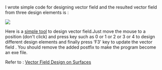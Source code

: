 
I wrote simple code for designing vector field and the resulted vector field from three design elements is :


![](http://hwdong.com/VF/singularity2.jpg)

Here is a [simple tool](http://hwdong.com/VF/VFtool.7z) to design vector field.Just move the mouse to a position (don't click) and press key such as 0 or  1 or 2 or 3 or 4 to design different design elements  and finally press ‘F3' key to update the vector field .  You should remove the added postfix to make the program become an exe file.

Refer to :
       [Vector Field Design on Surfaces](http://web.engr.oregonstate.edu/~zhange/images/vecflddesn.pdf)
